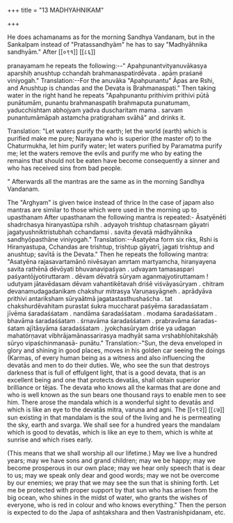 +++
title = "13 MADHYAHNIKAM"

+++

He does achamanams as for the morning Sandhya Vandanam, but in the Sankalpam instead of "Pratassandhyām" he has to say "Madhyāhnika sandhyām." After [[०९१]]
[[८६]]

pranayamam he repeats the following:--" Apahpunantvityanuvākasya aparshiḥ anushtup cchandah brahmanaspatirdēvata . apām praśanë viniyogah." Translation:--For the anuvāka "Apahpunantu" Āpas are Rshi, and Anushtup is chandas and the Devata is Brahmanaspati." Then taking water in the right hand he repeats "Apahpunantu prithivim prithivi pūtā punātumām, punantu brahmanaspatih brahmaputa punatumam, yaducchishtam abhojyam yadva duscharitam mama . sarvam punantumāmāpah astamcha pratigraham svāhā" and drinks it.

Translation: "Let waters purify the earth; let the world (earth) which is purified make me pure; Narayana who is superior (the master of) to the Chaturmukha, let him purify water; let waters purified by Paramatma purify me; let the waters remove the evils and purify me who by eating the remains that should not be eaten have become consequently a sinner and who has received sins from bad people.

"
Afterwards all the mantras are the same as in the morning Sandhya Vandanam.

The "Arghyam" is given twice instead of thrice In the case of japam also mantras are similar to those which were used in the morning up to upasthanam After upasthanam the following mantra is repeated:- Āsatyēnēti shadrchasya hiranyastūpa rshih . adyayoh trishtup chatasrṇam gāyatri jagatyushniktristubhah cchandamsi . savita devatā mādhyāhnika sandhyōpasthāne viniyogah." Translation:--Āsatyēna form six riks, Rshi is Hiranyastupa, Cchandas are trishtup, trishṭup gāyatrī, jagati trishtup and anushtup; savītā is the Devata." Then he repeats the following mantra: "Asatyēna rajasavartamānō nivēsayan amrtam martyamcha, hiranyayena savita rathēnā dēvōyati bhuvanavipaśyan . udvayam tamasaspari paśyantōjyotiruttaram . dēvam dēvatrā sūryam aganmajyotiruttamam ! udutyam jātavēdasam dēvam vahantikētavah driśē viśvāyasūryam . chitram devanamudagadanikam chakshur mitrasya Varuṇasyāgneh . aprādyāva prithivi antariksham sūryaātmā jagatastasthushaścha . tat chakshurdēvahitam purastat śukra muccharat paśyēma śaradasśatam . jīvēma śaradaśśatam . nandāma śaradaśśatam . modama śaradaśśatam . bhavāma śaradaśśatam . śrnavāma śaradaśśatam . prabravāma śaradas- śatam ajītāsyāma śaradaśśatam . jyokchasūryam driśe ya udagan mahatörṇavat vibhrājamānassarirasya madhyāt sama vrshabhlohitakshāḥ sūryo vipaśchinmanasā- punātu." Translation:-"Sun, the deva enveloped in glory and shining in good places, moves in his golden car seeing the doings (Karmas, of every human being as a witness and also influencing the devatās and men to do their duties. We, who see the sun that destroys darkness that is full of effulgent light, that is a good devata, that is an excellent being and one that protects devatās, shall obtain superior brilliance or tējas. The devata who knows all the karmas that are done and who is well known as the sun bears one thousand rays to enable men to see him. There arose the mandala which is a wonderful sight to devatās and which is like an eye to the devatās mitra, varuṇa and agni. The [[०९२]]
[[८७]]
sun existing in that mandalam is the soul of the living and he is permeating the sky, earth and svarga. We shall see for a hundred years the mandalam which is good to devatās, which is like an eye to them, which is white at sunrise and which rises early.

(This means that we shall worship all our lifetime.) May we live a hundred years; may we have sons and grand children; may we be happy; may we become prosperous in our own place; may we hear only speech that is dear to us; may we speak only dear and good words; may we not be overcome by our enemies; we pray that we may see the sun that is shining forth. Let me be protected with proper support by that sun who has arisen from the big ocean, who shines in the midst of water, who grants the wishes of everyone, who is red in colour and who knows everything." Then the person is expected to do the Japa of ashṭakshara and then Vastranishpidanam, etc.
